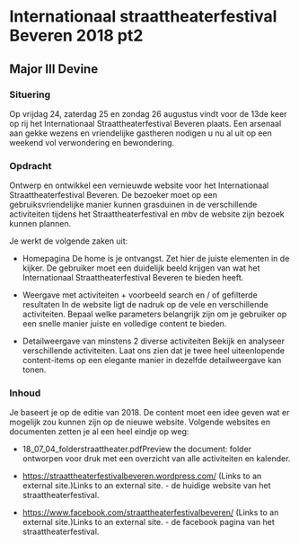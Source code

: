 # Internationaal straattheaterfestival Beveren 2018 pt2
## Major III Devine

### Situering

Op vrijdag 24, zaterdag 25 en zondag 26 augustus vindt voor de 13de keer op rij het Internationaal Straattheaterfestival Beveren plaats. Een arsenaal aan gekke wezens en vriendelijke gastheren nodigen u nu al uit op een weekend vol verwondering en bewondering.

### Opdracht

Ontwerp en ontwikkel een vernieuwde website voor het Internationaal Straattheaterfestival Beveren. De bezoeker moet op een gebruiksvriendelijke manier kunnen grasduinen in de verschillende activiteiten tijdens het Straattheaterfestival en mbv de website zijn bezoek kunnen plannen.

Je werkt de volgende zaken uit:

* Homepagina
De home is je ontvangst. Zet hier de juiste elementen in de kijker. De gebruiker moet een duidelijk beeld krijgen van wat het Internationaal Straattheaterfestival Beveren te bieden heeft.

* Weergave met activiteiten + voorbeeld search en / of gefilterde resultaten
In de website ligt de nadruk op de vele en verschillende activiteiten. Bepaal welke parameters belangrijk zijn om je gebruiker op een snelle manier juiste en volledige content te bieden.

* Detailweergave van minstens 2 diverse activiteiten
Bekijk en analyseer verschillende activiteiten. Laat ons zien dat je twee heel uiteenlopende content-items op een elegante manier in dezelfde detailweergave kan tonen.


### Inhoud
Je baseert je op de editie van 2018. De content moet een idee geven wat er mogelijk zou kunnen zijn op de nieuwe website. Volgende websites en documenten zetten je al een heel eindje op weg:

* 18_07_04_folderstraattheater.pdfPreview the document: folder ontworpen voor druk met een overzicht van alle activiteiten en kalender.

* https://straattheaterfestivalbeveren.wordpress.com/ (Links to an external site.)Links to an external site. - de huidige website van het straattheaterfestival.

* https://www.facebook.com/straattheaterfestivalbeveren/ (Links to an external site.)Links to an external site. - de facebook pagina van het straattheaterfestival.
